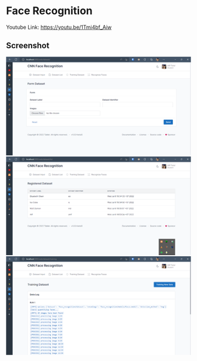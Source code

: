 # Face Recognition

Youtube Link: https://youtu.be/1Tmi4bf_Aiw

## Screenshot

![1](screenshot/1.png)
![2](screenshot/2.png)
![3](screenshot/3.png)
